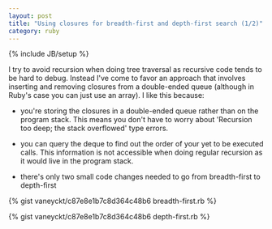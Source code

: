 ```yaml
---
layout: post
title: "Using closures for breadth-first and depth-first search (1/2)"
category: ruby
---
```

{% include JB/setup %}

I try to avoid recursion when doing tree traversal as recursive code tends to be hard to debug. Instead I've come to favor an approach that involves inserting and removing closures from a double-ended queue (although in Ruby's case you can just use an array). I like this because:

- you're storing the closures in a double-ended queue rather than on the program stack. This means you don't have to worry about 'Recursion too deep; the stack overflowed' type errors.

- you can query the deque to find out the order of your yet to be executed calls. This information is not accessible when doing regular recursion as it would live in the program stack.

- there's only two small code changes needed to go from breadth-first to depth-first

{% gist vaneyckt/c87e8e1b7c8d364c48b6 breadth-first.rb %}

{% gist vaneyckt/c87e8e1b7c8d364c48b6 depth-first.rb %}
